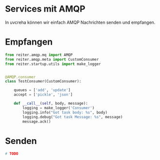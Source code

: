 # Services mit AMQP

In uvcreha können wir einfach AMQP Nachrichten senden und empfangen.


# Empfangen

```python
from reiter.amqp.mq import AMQP
from reiter.amqp.meta import CustomConsumer
from reiter.startup.utils import make_logger


@AMQP.consumer
class TestConsumer(CustomConsumer):

    queues = ['add', 'update']
    accept = ['pickle', 'json']

    def __call__(self, body, message):
        logging = make_logger('Consumer')
        logging.info("Got task body: %s", body)
        logging.debug("Got task Message: %s", message)
        message.ack()
```

# Senden

```python
# TODO
```
